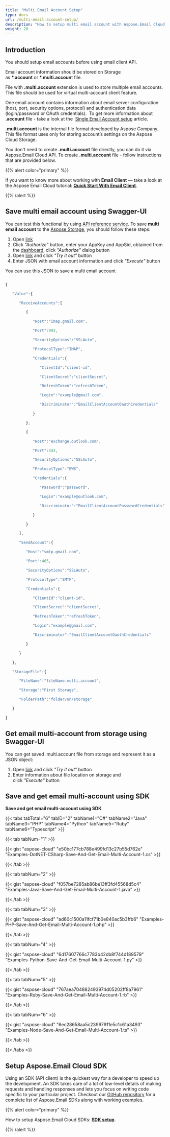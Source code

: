 ```yaml
---
title: "Multi Email Account Setup"
type: docs
url: /multi-email-account-setup/
description: "How to setup multi email account with Aspose.Email Cloud API. What is .multi.account file format?"
weight: 20
---
```


## **Introduction**
You should setup email accounts before using email client API.

Email account information should be stored on Storage as **\*.account** or **\*.multi.accoun**t file.

File with **.multi.account** extension is used to store multiple email accounts. This file should be used for virtual multi-account client feature.

One email account contains information about email server configuration (host, port, security options, protocol) and authentication data (login/password or OAuth credentials).  To get more information about **.account** file - take a look at the  [Single Email Account setup](https://docs.aspose.cloud/display/LGIS/Single+Email+Account+setup) article.

**.multi.account** is the internal file format developed by Aspose Company. This file format uses only for storing account’s settings on the Aspose Cloud Storage. 

You don't need to create **.multi.account** file directly, you can do it via Aspose.Email Cloud API. To create **.multi.account** file - follow instructions that are provided below.

{{% alert color="primary" %}} 

If you want to know more about working with **Email Client** — take a look at the Aspose Email Cloud tutorial: [**Quick Start With Email Client**](/quick-start-with-email-client/).

{{% /alert %}} 
## **Save multi email account using Swagger-UI**
You can test this functional by using [API reference service](https://apireference.aspose.cloud/email/). To save **multi email** **account** to the [Aspose Storage](https://apireference.aspose.cloud/storage/), you should follow these steps:

1. Open [link](https://apireference.aspose.cloud/email/)
1. Click *"Authorize"* button, enter your AppKey and AppSid, obtained from the [dashboard](https://dashboard.aspose.cloud/), click *"Authorize"* dialog button
1. Open [link](https://apireference.aspose.cloud/email/#/EmailClient/SaveEmailClientMultiAccount) and click *"Try it out"* button
1. Enter JSON with email account information and click *"Execute"* button


You can use this JSON to save a multi email account

```javascript

{

   "Value":{

      "ReceiveAccounts":[

         {

            "Host":"imap.gmail.com",

            "Port":993,

            "SecurityOptions":"SSLAuto",

            "ProtocolType":"IMAP",

            "Credentials":{

               "ClientId":"client-id",

               "ClientSecret":"clientSecret",

               "RefreshToken":"refreshToken",

               "Login":"example@gmail.com",

               "Discriminator":"EmailClientAccountOauthCredentials"

            }

         },

         {

            "Host":"exchange.outlook.com",

            "Port":443,

            "SecurityOptions":"SSLAuto",

            "ProtocolType":"EWS",

            "Credentials":{

               "Password":"password",

               "Login":"example@outlook.com",

               "Discriminator":"EmailClientAccountPasswordCredentials"

            }

         }

      ],

      "SendAccount":{

         "Host":"smtp.gmail.com",

         "Port":465,

         "SecurityOptions":"SSLAuto",

         "ProtocolType":"SMTP",

         "Credentials":{

            "ClientId":"client-id",

            "ClientSecret":"clientSecret",

            "RefreshToken":"refreshToken",

            "Login":"example@gmail.com",

            "Discriminator":"EmailClientAccountOauthCredentials"

         }

      }

   },

   "StorageFile":{

      "FileName":"fileName.multi.account",

      "Storage":"First Storage",

      "FolderPath":"folder/on/storage"

   }

}

```

## **Get email multi-account from storage using Swagger-UI**
You can get saved .multi.account file from storage and represent it as a JSON object:

1. Open [link](https://apireference.aspose.cloud/email/#/EmailClient/GetEmailClientMultiAccount) and click *"Try it out"* button
1. Enter information about file location on storage and click *"Execute"* button
## **Save and get email multi-account using SDK**
**Save and get email multi-account using SDK**

{{< tabs tabTotal="6" tabID="2" tabName1="C#" tabName2="Java" tabName3="PHP" tabName4="Python" tabName5="Ruby" tabName6="Typescript" >}}

{{< tab tabNum="1" >}}

{{< gist "aspose-cloud" "e50bc177cb788e499fd13c27b55d762e" "Examples-DotNET-CSharp-Save-And-Get-Email-Multi-Account-1.cs" >}}

{{< /tab >}}

{{< tab tabNum="2" >}}

{{< gist "aspose-cloud" "f057be7285ab86be13ff3fd45568d5c4" "Examples-Java-Save-And-Get-Email-Multi-Account-1.java" >}}

{{< /tab >}}

{{< tab tabNum="3" >}}

{{< gist "aspose-cloud" "ad60c1500a11fcf71b0e840ac5b3ffb6" "Examples-PHP-Save-And-Get-Email-Multi-Account-1.php" >}}

{{< /tab >}}

{{< tab tabNum="4" >}}

{{< gist "aspose-cloud" "6d17607766c7783b42db8f744d189579" "Examples-Python-Save-And-Get-Email-Multi-Account-1.py" >}}

{{< /tab >}}

{{< tab tabNum="5" >}}

{{< gist "aspose-cloud" "767aea704882493974d05202ff8a7961" "Examples-Ruby-Save-And-Get-Email-Multi-Account-1.rb" >}}

{{< /tab >}}

{{< tab tabNum="6" >}}

{{< gist "aspose-cloud" "6ec28658aa5c23997911e5c1c61a3493" "Examples-Node-Save-And-Get-Email-Multi-Account-1.ts" >}}

{{< /tab >}}

{{< /tabs >}}
## **Setup Aspose.Email Cloud SDK**
Using an SDK (API client) is the quickest way for a developer to speed up the development. An SDK takes care of a lot of low-level details of making requests and handling responses and lets you focus on writing code specific to your particular project. Checkout our [GitHub repository](https://github.com/aspose-email-cloud) for a complete list of Aspose.Email SDKs along with working examples.

{{% alert color="primary" %}} 

How to setup Aspose.Email Cloud SDKs: [**SDK setup**](/sdk-setup/).

{{% /alert %}}
